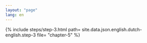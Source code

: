 ```yaml
---
layout: "page"
lang: en
---
```

{% include steps/step-3.html path= site.data.json.english.dutch-english.step-3
                      file= "chapter-5"
%}
